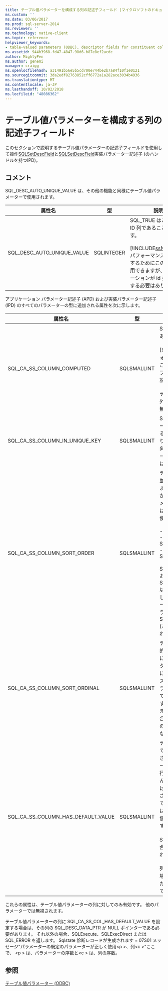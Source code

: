 ```yaml
---
title: テーブル値パラメーターを構成する列の記述子フィールド |マイクロソフトのドキュメント
ms.custom: ''
ms.date: 03/06/2017
ms.prod: sql-server-2014
ms.reviewer: ''
ms.technology: native-client
ms.topic: reference
helpviewer_keywords:
- table-valued parameters (ODBC), descriptor fields for constituent columns
ms.assetid: 944b3968-fd47-4847-98d6-b87e8ef2acdc
author: MightyPen
ms.author: genemi
manager: craigg
ms.openlocfilehash: a31491b56e5b5cd700e744be2b7a84f10f1e0121
ms.sourcegitcommit: 3da2edf82763852cff6772a1a282ace3034b4936
ms.translationtype: MT
ms.contentlocale: ja-JP
ms.lasthandoff: 10/02/2018
ms.locfileid: "48086362"
---
```

# <a name="descriptor-fields-for-table-valued-parameter-constituent-columns"></a>テーブル値パラメーターを構成する列の記述子フィールド
  このセクションで説明するテーブル値パラメーターの記述子フィールドを使用して操作[SQLSetDescField](../native-client-odbc-api/sqlsetdescfield.md)と[SQLSetDescField](../native-client-odbc-api/sqlsetdescfield.md)実装パラメーター記述子 (のハンドルを持つIPD)。  
  
## <a name="remarks"></a>コメント  
 SQL_DESC_AUTO_UNIQUE_VALUE は、その他の機能と同様にテーブル値パラメーターで使用されます。  
  
|属性名|型|説明|  
|--------------------|----------|-----------------|  
|SQL_DESC_AUTO_UNIQUE_VALUE|SQLINTEGER|SQL_TRUE はこの列が ID 列であることを示します。<br /><br /> [!INCLUDE[ssNoVersion](../../includes/ssnoversion-md.md)] パフォーマンスを最適化するためにこの情報を使用できますが、アプリケーションが id 列用に設定する必要はありません。|  
  
 アプリケーション パラメーター記述子 (APD) および実装パラメーター記述子 (IPD) のすべてのパラメーターの型に追加される属性を次に示します。  
  
|属性名|型|説明|  
|--------------------|----------|-----------------|  
|SQL_CA_SS_COLUMN_COMPUTED|SQLSMALLINT|SQL_TRUE はこの列が計算列であることを示します。<br /><br /> [!INCLUDE[ssNoVersion](../../includes/ssnoversion-md.md)] パフォーマンスを最適化するためにこの情報を使用できますが、アプリケーションは、計算列用に設定する必要はありません。<br /><br /> テーブル値パラメーターの列以外のバインドでは、この属性は無視されます。|  
|SQL_CA_SS_COLUMN_IN_UNIQUE_KEY|SQLSMALLINT|SQL_TRUE はテーブル値パラメーターの列が一意キーに参加することを示します。 これにより、クエリのパフォーマンスが向上します。 テーブル値パラメーターの列以外のバインドでは、この属性は無視されます。|  
|SQL_CA_SS_COLUMN_SORT_ORDER|SQLSMALLINT|テーブル値パラメーターの列の並べ替え順を示します。 これにより、クエリのパフォーマンスが向上します。 テーブル値パラメーターの列以外のバインドでは、この属性は無視されます。 使用できる値を次に示します。<br /><br /> -SQL_SS_ASCENDING_ORDER<br />-SQL_SS_DESCENDING_ORDER<br />-SQL_SS_ORDER_UNSPECIFIED<br /><br /> SQL_SS_ASCENDING_ORDER および SQL_SS_DESCENDING_ORDER 以外の値の場合、"属性の値が正しくありません" というメッセージで SQLSTATE HY024 のエラーが生成され、この値は SQL_SS_ORDER_UNSPECIFIED (この属性の既定値) として扱われます。|  
|SQL_CA_SS_COLUMN_SORT_ORDINAL|SQLSMALLINT|テーブル値パラメーターの全体的な順序を定義する列セット内における、テーブル値パラメーター列の序数を示します。 これにより、クエリのパフォーマンスが向上します。 テーブル値パラメーターの列以外のバインドでは、この属性は無視されます。 並べ替えの序数は 1 から始まります。 値が 0 (既定値) の場合は、テーブル値パラメーターの列に列の順序が設定されていないことを示します。|  
|SQL_CA_SS_COLUMN_HAS_DEFAULT_VALUE|SQLSMALLINT|テーブル値パラメーターのすべての行にこの列の既定値が設定されるかどうかを示します。 テーブル値パラメーターの場合、行ごとに既定値を選択できません。 値が SQL_FALSE の場合は、行に既定値以外の値が設定されることを示します。 既定値です。 値が SQL_TRUE の場合は、この列のすべての行に既定値が設定されることを示します。<br /><br /> SQL_TRUE に設定されている場合、データはサーバーに送信されません。<br /><br /> 列の値がサーバー処理で不要な場合、このフィールドは ID 列または計算列でも使用することができます。|  
  
 これらの属性は、テーブル値パラメーターの列に対してのみ有効です。 他のパラメーターでは無視されます。  
  
 テーブル値パラメーターの列に SQL_CA_SS_COL_HAS_DEFAULT_VALUE を設定する場合は、その列の SQL_DESC_DATA_PTR が NULL ポインターである必要があります。 それ以外の場合、SQLExecute、SQLExecDirect または SQL_ERROR を返します。 Sqlstate 診断レコードが生成されます = 07S01 メッセージ"パラメーターの既定のパラメーターが正しく使用\<p >、列\<c >"ここで、 \<p > は、パラメーターの序数と\<c > は、列の序数。  
  
## <a name="see-also"></a>参照  
 [テーブル値パラメーター &#40;ODBC&#41;](table-valued-parameters-odbc.md)  
  
  
